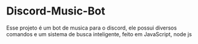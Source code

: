 # Discord-Music-Bot
Esse projeto é um bot de musica para o discord, ele possui diversos comandos e um sistema de busca inteligente, feito em JavaScript, node js

